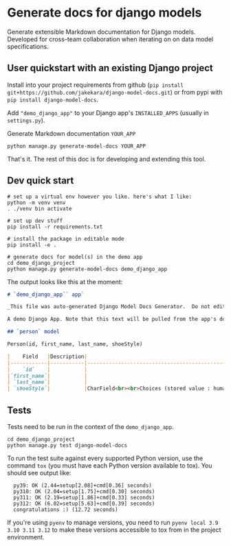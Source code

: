 # Generate docs for django models

Generate extensible Markdown documentation for Django models. Developed for
cross-team collaboration when iterating on on data model specifications.

## User quickstart with an existing Django project

Install into your project requirements from github (`pip install git+https://github.com/jakekara/django-model-docs.git`) or 
from pypi with `pip install django-model-docs`.

Add `"demo_django_app"` to your Django app's `INSTALLED_APPS` (usually in `settings.py`).

Generate Markdown documentation `YOUR_APP`

```shell
python manage.py generate-model-docs YOUR_APP
```

That's it. The rest of this doc is for developing and extending this tool.

## Dev quick start

```shell
# set up a virtual env however you like. here's what I like:
python -m venv venv 
. ./venv bin activate

# set up dev stuff
pip install -r requirements.txt

# install the package in editable mode
pip install -e .

# generate docs for model(s) in the demo app
cd demo_django_project
python manage.py generate-model-docs demo_django_app
```

The output looks like this at the moment:

```markdown
# `demo_django_app`` app`

_This file was auto-generated Django Model Docs Generator.  Do not edit this file directly._

A demo Django App. Note that this text will be pulled from the app's docstring and used in the default output of `generate-model-docs`.

## `person` model

Person(id, first_name, last_name, shoeStyle)

|    Field   |Description|                                                          Data type                                                         |Nullable|Default|
|------------|-----------|----------------------------------------------------------------------------------------------------------------------------|--------|-------|
|    `id`    |           |                                                        BigAutoField                                                        |  False |   -   |
|`first_name`|           |                                                          CharField                                                         |  False |   -   |
| `last_name`|           |                                                          CharField                                                         |  False |   -   |
| `shoeStyle`|           |CharField<br><br>Choices (stored value : human readable)<br><br>- `LO` : `LOAFER`<br>- `BO` : `BOOT`<br>- `DR` : `DRESS`<br>|  False |   -   |


```

## Tests

Tests need to be run in the context of the `demo_django_app`.

```shell
cd demo_django_project
python manage.py test django-model-docs
```

To run the test suite against every supported Python version, use the command `tox` (you must have each Python version available to tox). You should see output like:

```shell
  py39: OK (2.44=setup[2.08]+cmd[0.36] seconds)
  py310: OK (2.04=setup[1.75]+cmd[0.30] seconds)
  py311: OK (2.19=setup[1.86]+cmd[0.33] seconds)
  py312: OK (6.02=setup[5.63]+cmd[0.39] seconds)
  congratulations :) (12.72 seconds)
```

If you're using `pyenv` to manage versions, you need to run `pyenv local 3.9 3.10 3.11 3.12` to make these versions accessible to tox from in the project environment.